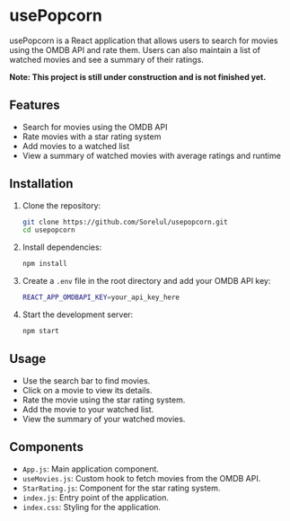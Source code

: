 # usePopcorn

usePopcorn is a React application that allows users to search for movies using the OMDB API and rate them. Users can also maintain a list of watched movies and see a summary of their ratings.

**Note: This project is still under construction and is not finished yet.**

## Features

-   Search for movies using the OMDB API
-   Rate movies with a star rating system
-   Add movies to a watched list
-   View a summary of watched movies with average ratings and runtime

## Installation

1. Clone the repository:

    ```sh
    git clone https://github.com/Sorelul/usepopcorn.git
    cd usepopcorn
    ```

2. Install dependencies:

    ```sh
    npm install
    ```

3. Create a `.env` file in the root directory and add your OMDB API key:

    ```sh
    REACT_APP_OMDBAPI_KEY=your_api_key_here
    ```

4. Start the development server:
    ```sh
    npm start
    ```

## Usage

-   Use the search bar to find movies.
-   Click on a movie to view its details.
-   Rate the movie using the star rating system.
-   Add the movie to your watched list.
-   View the summary of your watched movies.

## Components

-   `App.js`: Main application component.
-   `useMovies.js`: Custom hook to fetch movies from the OMDB API.
-   `StarRating.js`: Component for the star rating system.
-   `index.js`: Entry point of the application.
-   `index.css`: Styling for the application.
